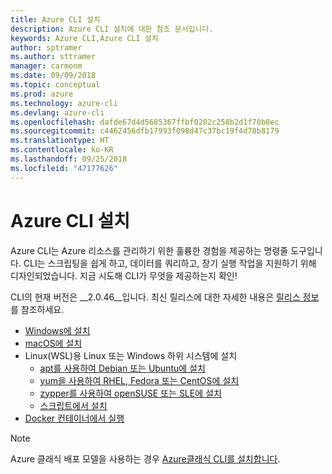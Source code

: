 ```yaml
---
title: Azure CLI 설치
description: Azure CLI 설치에 대한 참조 문서입니다.
keywords: Azure CLI,Azure CLI 설치
author: sptramer
ms.author: sttramer
manager: carmonm
ms.date: 09/09/2018
ms.topic: conceptual
ms.prod: azure
ms.technology: azure-cli
ms.devlang: azure-cli
ms.openlocfilehash: dafde67d4d5685367ffbf0202c258b2d1f70b8ec
ms.sourcegitcommit: c4462456dfb17993f098d47c37bc19f4d78b8179
ms.translationtype: HT
ms.contentlocale: ko-KR
ms.lasthandoff: 09/25/2018
ms.locfileid: "47177626"
---
```

# <a name="install-the-azure-cli"></a>Azure CLI 설치

Azure CLI는 Azure 리소스를 관리하기 위한 훌륭한 경험을 제공하는 명령줄 도구입니다. CLI는 스크립팅을 쉽게 하고, 데이터를 쿼리하고, 장기 실행 작업을 지원하기 위해 디자인되었습니다. 지금 시도해 CLI가 무엇을 제공하는지 확인!

CLI의 현재 버전은 __2.0.46__입니다. 최신 릴리스에 대한 자세한 내용은 [릴리스 정보](release-notes-azure-cli.md)를 참조하세요.

* [Windows에 설치](install-azure-cli-windows.md)
* [macOS에 설치](install-azure-cli-macos.md)
* Linux(WSL)용 Linux 또는 Windows 하위 시스템에 설치
  * [apt를 사용하여 Debian 또는 Ubuntu에 설치](install-azure-cli-apt.md)
  * [yum을 사용하여 RHEL, Fedora 또는 CentOS에 설치](install-azure-cli-yum.md)
  * [zypper를 사용하여 openSUSE 또는 SLE에 설치](install-azure-cli-zypper.md)
  * [스크립트에서 설치](install-azure-cli-linux.md)
* [Docker 컨테이너에서 실행](run-azure-cli-docker.md)

> [!NOTE]
> Azure 클래식 배포 모델을 사용하는 경우 [Azure클래식 CLI를 설치합니다](install-classic-cli.md).
